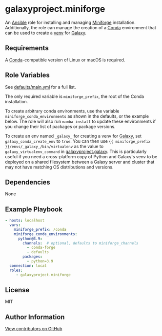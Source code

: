 galaxyproject.miniforge
=======================

An [Ansible][ansible] role for installing and managing [Miniforge][miniforge] installation. Additionally, the role can
manage the creation of a [Conda][conda] environment that can be used to create a [venv][venv] for [Galaxy][galaxy].

[ansible]: https://www.ansible.com/
[miniforge]: https://conda-forge.org/download/
[conda]: https://docs.conda.io/en/latest/
[venv]: https://docs.python.org/3/tutorial/venv.html
[galaxy]: https://galaxyproject.org/

Requirements
------------

A [Conda][conda]-compatible version of Linux or macOS is required.

Role Variables
--------------

See [defaults/main.yml](defaults/main.yml) for a full list.

The only required variable is `miniforge_prefix`, the root of the Conda installation.

To create arbitrary conda environments, use the variable `miniforge_conda_environments` as shown in the defaults, or the
example below. The role will also run `mamba install` to update these environments if you change their list of packages
or package versions.

To create an env named `_galaxy_` for creating a venv for [Galaxy][galaxy], set `galaxy_conda_create_env` to `true`. You
can then use `{{ miniforge_prefix }}/envs/_galaxy_/bin/virtualenv` as the value to `galaxy_virtualenv_command` in
[galaxyproject.galaxy][galaxy-role]. This is particularly useful if you need a cross-platform copy of Python and
Galaxy's venv to be deployed on a shared filesystem between a Galaxy server and cluster that may not have matching OS
distributions and versions.

[galaxy-role]: https://github.com/galaxyproject/ansible-galaxy

Dependencies
------------

None

Example Playbook
----------------

```yaml
- hosts: localhost
  vars:
    miniforge_prefix: /conda
    miniforge_conda_environments:
      python@3.9:
        channels:  # optional, defaults to miniforge_channels
          - conda-forge
          - defaults
        packages:
          - python=3.9
  connection: local
  roles:
     - galaxyproject.miniforge
```

License
-------

MIT

Author Information
------------------

[View contributors on GitHub](https://github.com/galaxyproject/ansible-miniforge/graphs/contributors)
